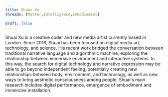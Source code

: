 ```yaml
---
title: Shuai Xu
threads: [Matter,Intelligence,Embodiement]

draft: false
---
```


Shuai Xu is a creative coder and new media artist currently based in London. Since 2016, Shuai has been focused on digital media art, technology, and science. His recent work bridged the conversation between traditional narrative language and algorithmic machine, exploring the relationship between immersive environment and interactive systems. In this way, the search for digital technology and narrative expression may be able to go beyond independent feeling, potentially creating new relationships between body, environment, and technology, as well as new ways to bring aesthetic consciousness among people. Shuai's main research includes digital performance, emergence of embodiment and immersive installation.